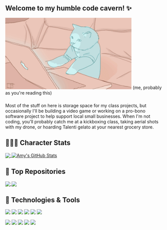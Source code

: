## Welcome to my humble code cavern! ✨
<img src="https://github.com/ameru/ameru/blob/main/assets/cat_typing.gif" width="400px">
(me, probably as you're reading this)

###

Most of the stuff on here is storage space for my class projects, but occasionally I'll be building a video game or working on a pro-bono software project to help support local small businesses. When I'm not coding, you'll probably catch me at a kickboxing class, taking aerial shots with my drone, or hoarding Talenti gelato at your nearest grocery store.

## 👩🏻‍💻 Character Stats

<a href="https://github.com/ameru/ameru">
  <img align="center" src="https://github-readme-stats.vercel.app/api/top-langs/?username=ameru&title_color=ffffff&text_color=c9cacc&icon_color=ebc6b9&bg_color=1d1f21" />
</a>
<a href="https://github.com/ameru/ameru">
  <img align="center" src="https://github-readme-stats.vercel.app/api?username=ameru&show_icons=true&line_height=27&count_private=true&title_color=ffffff&text_color=c9cacc&icon_color=10d6ec&bg_color=1d1f21" alt="Amy's GitHub Stats" />
</a>

## 🌟 Top Repositories

<a href="https://github.com/ameru/surge.on">
  <img align="center" src="https://github-readme-stats.vercel.app/api/pin/?username=ameru&repo=surge.on&title_color=ffffff&text_color=c9cacc&icon_color=10d6ec&bg_color=1d1f21" />
</a>


<a href="https://github.com/ameru/karting-microgame-unity3D">
  <img align="center" src="https://github-readme-stats.vercel.app/api/pin/?username=ameru&repo=karting-microgame-unity3D&title_color=ffffff&text_color=c9cacc&icon_color=10d6ec&bg_color=1d1f21" />
</a>    

## 🔧 Technologies & Tools
![](https://img.shields.io/badge/OS-Linux-informational?style=flat&logo=linux&logoColor=white&color=f7a3ed)
![](https://img.shields.io/badge/Editor-Visual_Studio-informational?style=flat&logo=visual-studio&logoColor=white&color=f7a3ed)
![](https://img.shields.io/badge/Shell-Bash-informational?style=flat&logo=gnu-bash&logoColor=white&color=f7a3ed)
![](https://img.shields.io/badge/Code-Python-informational?style=flat&logo=python&logoColor=white&color=f7a3ed)
![](https://img.shields.io/badge/Code-Java-informational?style=flat&logo=java&logoColor=white&color=f7a3ed)
![](https://img.shields.io/badge/Code-C++-informational?style=flat&logo=C&logoColor=white&color=f7a3ed)

![](https://img.shields.io/badge/Tools-SQL-informational?style=flat&logo=mysql&logoColor=white&color=5647ff)
![](https://img.shields.io/badge/Tools-Unity-informational?style=flat&logo=unity&logoColor=white&color=5647ff)
![](https://img.shields.io/badge/Tools-Git-informational?style=flat&logo=git&logoColor=white&color=5647ff)
![](https://img.shields.io/badge/Tools-Figma-informational?style=flat&logo=figma&logoColor=white&color=5647ff)
![](https://img.shields.io/badge/Tools-Jira-informational?style=flat&logo=jira&logoColor=white&color=5647ff)
